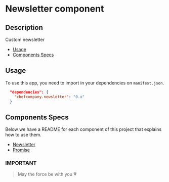 # Newsletter component

## Description

Custom newsletter

- [Usage](#usage)
- [Components Specs](#components-specs)

## Usage

To use this app, you need to import in your dependencies on `manifest.json`.

```json
  "dependencies": {
    "chefcompany.newsletter": "0.x"
  }
```

## Components Specs

Below we have a README for each component of this project that explains how to use them.

- [Newsletter](NewsLetter.md)
- [Promise](Promise.md)

### IMPORTANT

> May the force be with you :heartpulse:
